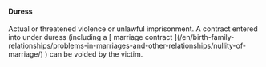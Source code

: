 ####  Duress

Actual or threatened violence or unlawful imprisonment. A contract entered
into under duress (including a [ marriage contract ](/en/birth-family-
relationships/problems-in-marriages-and-other-relationships/nullity-of-
marriage/) ) can be voided by the victim.
